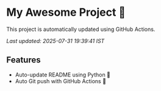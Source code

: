 # My Awesome Project 🚀

This project is automatically updated using GitHub Actions.

_Last updated: 2025-07-31 19:39:41 IST_

## Features
- Auto-update README using Python 🐍
- Auto Git push with GitHub Actions 🤖
